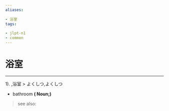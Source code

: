```yaml
---
aliases:
    
- 浴室
tags:
    
- jlpt-n1
- common
---
```


# 浴室
---
1).
,浴室 > よくしつ,よくしつ

- bathroom
**( Noun;)**
> see also: 
            